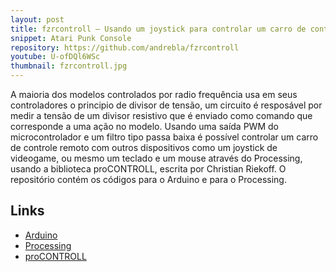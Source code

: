 ```yaml
---
layout: post
title: fzrcontroll – Usando um joystick para controlar um carro de controle remoto
snippet: Atari Punk Console
repository: https://github.com/andrebla/fzrcontroll
youtube: U-ofDQl6WSc
thumbnail: fzrcontroll.jpg
---
```


A maioria dos modelos controlados por radio frequência usa em seus controladores 
o principio de divisor de tensão, um circuito é resposável por medir a tensão 
de um divisor resistivo que é enviado como comando que corresponde a uma ação 
no modelo. Usando uma saída PWM do microcontrolador e um filtro tipo passa baixa 
é possível controlar um carro de controle remoto com outros dispositivos como 
um joystick de videogame, ou mesmo um teclado e um mouse através do Processing, 
usando a biblioteca proCONTROLL, escrita por Christian Riekoff.
O repositório contém os códigos para o Arduino e para o Processing.

Links
-----
* [Arduino](http://arduino.cc/)
* [Processing](http://www.processing.org/)
* [proCONTROLL](http://creativecomputing.cc/p5libs/procontroll/)